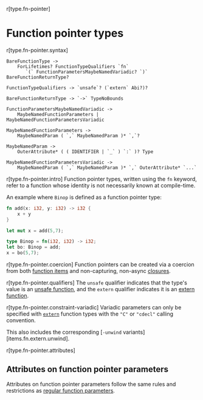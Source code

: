 r[type.fn-pointer]
# Function pointer types

r[type.fn-pointer.syntax]
```grammar,types
BareFunctionType ->
    ForLifetimes? FunctionTypeQualifiers `fn`
       `(` FunctionParametersMaybeNamedVariadic? `)` BareFunctionReturnType?

FunctionTypeQualifiers -> `unsafe`? (`extern` Abi?)?

BareFunctionReturnType -> `->` TypeNoBounds

FunctionParametersMaybeNamedVariadic ->
    MaybeNamedFunctionParameters | MaybeNamedFunctionParametersVariadic

MaybeNamedFunctionParameters ->
    MaybeNamedParam ( `,` MaybeNamedParam )* `,`?

MaybeNamedParam ->
    OuterAttribute* ( ( IDENTIFIER | `_` ) `:` )? Type

MaybeNamedFunctionParametersVariadic ->
    MaybeNamedParam ( `,` MaybeNamedParam )* `,` OuterAttribute* `...`
```

r[type.fn-pointer.intro]
Function pointer types, written using the `fn` keyword, refer to a function
whose identity is not necessarily known at compile-time.

An example where `Binop` is defined as a function pointer type:

```rust
fn add(x: i32, y: i32) -> i32 {
    x + y
}

let mut x = add(5,7);

type Binop = fn(i32, i32) -> i32;
let bo: Binop = add;
x = bo(5,7);
```

r[type.fn-pointer.coercion]
Function pointers can be created via a coercion from both [function items] and non-capturing, non-async [closures].

r[type.fn-pointer.qualifiers]
The `unsafe` qualifier indicates that the type's value is an [unsafe
function], and the `extern` qualifier indicates it is an [extern function].

r[type.fn-pointer.constraint-variadic]
Variadic parameters can only be specified with [`extern`] function types with
the `"C"` or `"cdecl"` calling convention.

This also includes the corresponding [`-unwind` variants][items.fn.extern.unwind].

r[type.fn-pointer.attributes]
## Attributes on function pointer parameters

Attributes on function pointer parameters follow the same rules and
restrictions as [regular function parameters].

[`extern`]: ../items/external-blocks.md
[closures]: closure.md
[extern function]: ../items/functions.md#extern-function-qualifier
[function items]: function-item.md
[unsafe function]: ../unsafe-keyword.md
[regular function parameters]: ../items/functions.md#attributes-on-function-parameters
